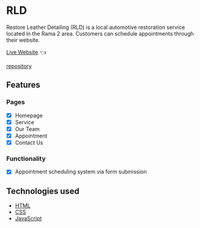 # RLD

Restore Leather Detailing (RLD) is a local automotive restoration service located in the Rama 2 area. Customers can schedule appointments through their website.

[Live Website](https://https://www.restoreleatherdetailing.com/) :point_left:

[repository](https://github.com/benfir123/rld)

## Features

### Pages

- [x] Homepage
- [x] Service
- [x] Our Team
- [x] Appointment
- [x] Contact Us

### Functionality

- [x] Appointment scheduling system via form submission

## Technologies used

- [HTML](https://developer.mozilla.org/en-US/docs/Web/HTML)
- [CSS](https://developer.mozilla.org/en-US/docs/Web/CSS#:~:text=Cascading%20Style%20Sheets%20(CSS)%20is,speech%2C%20or%20on%20other%20media)
- [JavaScript](https://javascript.info/)
